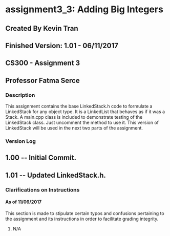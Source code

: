 # assignment3_3: Adding Big Integers 
## Created By Kevin Tran
## Finished Version: 1.01 - 06/11/2017
## CS300 - Assignment 3
## Professor Fatma Serce

### Description
This assignment contains the base LinkedStack.h code to formulate a LinkedStack 
for any object type. It is a LinkedList that behaves as if it was a Stack. A 
main.cpp class is included to demonstrate testing of the LinkedStack class. Just
uncomment the method to use it. This version of LinkedStack will be used in the 
next two parts of the assignment. 

### Version Log
## 1.00 -- Initial Commit. 
## 1.01 -- Updated LinkedStack.h. 

### Clarifications on Instructions
#### As of 11/06/2017
This section is made to stipulate certain typos and confusions pertaining to the
assignment and its instructions in 
order to facilitate grading integrity. 

1. N/A
